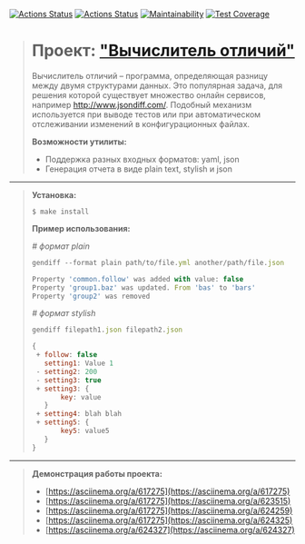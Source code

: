 [![Actions Status](https://github.com/FTSx0/frontend-project-46/actions/workflows/hexlet-check.yml/badge.svg)](https://github.com/FTSx0/frontend-project-46/actions)
[![Actions Status](https://github.com/FTSx0/frontend-project-46/actions/workflows/nodejs.yml/badge.svg)](https://github.com/FTSx0/frontend-project-46/actions/workflows/nodejs.yml)
[![Maintainability](https://api.codeclimate.com/v1/badges/68b5ca739eef12fa4a2f/maintainability)](https://codeclimate.com/github/FTSx0/frontend-project-46/maintainability)
[![Test Coverage](https://api.codeclimate.com/v1/badges/68b5ca739eef12fa4a2f/test_coverage)](https://codeclimate.com/github/FTSx0/frontend-project-46/test_coverage)

> # Проект: ["Вычислитель отличий"](https://ru.hexlet.io/programs/frontend/projects/46 '| Хекслет | Проект №2 | Frontend-разработчик |')
>
> Вычислитель отличий – программа, определяющая разницу между двумя структурами данных. Это популярная задача, для решения которой существует множество онлайн сервисов, например http://www.jsondiff.com/. Подобный механизм используется при выводе тестов или при автоматическом отслеживании изменений в конфигурационных файлах.
>
> **Возможности утилиты:**
>
> - Поддержка разных входных форматов: yaml, json
> - Генерация отчета в виде plain text, stylish и json

---

> **Установка:**
>
> ```
> $ make install
> ```
>
> **Пример использования:**
>
> _# формат plain_
>
> ```javascript
> gendiff --format plain path/to/file.yml another/path/file.json
>
> Property 'common.follow' was added with value: false
> Property 'group1.baz' was updated. From 'bas' to 'bars'
> Property 'group2' was removed
> ```
>
> _# формат stylish_
>
> ```javascript
> gendiff filepath1.json filepath2.json
>
> {
>  + follow: false
>    setting1: Value 1
>  - setting2: 200
>  - setting3: true
>  + setting3: {
>        key: value
>    }
>  + setting4: blah blah
>  + setting5: {
>        key5: value5
>    }
> }
> ```

---

> **Демонстрация работы проекта:**
>
> - [https://asciinema.org/a/617275](https://asciinema.org/a/617275)
> - [https://asciinema.org/a/617275](https://asciinema.org/a/623515)
> - [https://asciinema.org/a/617275](https://asciinema.org/a/624259)
> - [https://asciinema.org/a/617275](https://asciinema.org/a/624325)
> - [https://asciinema.org/a/624327](https://asciinema.org/a/624327)
